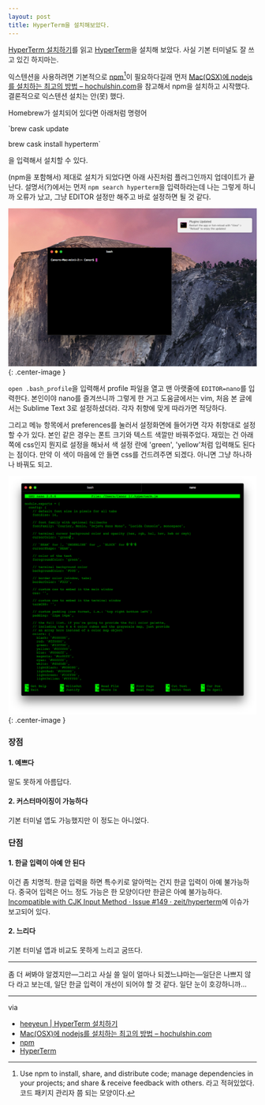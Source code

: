 ```yaml
---
layout: post
title: HyperTerm을 설치해보았다.
---
```




[HyperTerm 설치하기](http://yeun.github.io/2016/07/03/install-hyperterm.html)를 읽고 [HyperTerm](https://hyperterm.org)을 설치해 보았다. 사실 기본 터미널도 잘 쓰고 있긴 하지마는.

익스텐션을 사용하려면 기본적으로 [npm](https://www.npmjs.com)[^npm]이 필요하다길래 먼저 [Mac(OSX)에 nodejs를 설치하는 최고의 방법 – hochulshin.com](http://hochulshin.com/node-install-osx/)을 참고해서 npm을 설치하고 시작했다. 결론적으로 익스텐션 설치는 안(못) 했다.

[^npm]: Use npm to install, share, and distribute code; manage dependencies in your projects; and share & receive feedback with others. 라고 적혀있었다. 코드 패키지 관리자 쯤 되는 모양이다.



Homebrew가 설치되어 있다면 아래처럼 명령어

`brew cask update

brew cask install hyperterm`

을 입력해서 설치할 수 있다.



(npm을 포함해서) 제대로 설치가 되었다면 아래 사진처럼 플러그인까지 업데이트가 끝난다. 설명서(?)에서는 먼저 `npm search hyperterm`을 입력하라는데 나는 그렇게 하니까 오류가 났고, 그냥 EDITOR 설정만 해주고 바로 설정하면 될 것 같다.

![](/Resources/2016-08-03/hyperterm.png){: .center-image }

`open .bash_profile`을 입력해서 profile 파일을 열고 맨 아랫줄에 `EDITOR=nano`를 입력한다. 본인이야 nano를 즐겨쓰니까 그렇게 한 거고 도움글에서는 vim, 처음 본 글에서는 Sublime Text 3로 설정하셨더라. 각자 취향에 맞게 따라가면 적당하다.

그리고 메뉴 항목에서 preferences를 눌러서 설정화면에 들어가면 각자 취향대로 설정할 수가 있다. 본인 같은 경우는 폰트 크기와 텍스트 색깔만 바꿔주었다. 재밌는 건 아래쪽에 css인지 뭔지로 설정을 해놔서 색 설정 란에 'green', 'yellow'처럼 입력해도 된다는 점이다. 만약 이 색이 마음에 안 들면 css를 건드려주면 되겠다. 아니면 그냥 하나하나 바꿔도 되고.

![](/Resources/2016-08-03/preferences.png){: .center-image }



### 장점

#### 1. 예쁘다

말도 못하게 아름답다.

#### 2. 커스터마이징이 가능하다

기본 터미널 앱도 가능했지만 이 정도는 아니었다.



### 단점

#### 1. 한글 입력이 **아예** 안 된다

이건 좀 치명적. 한글 입력을 하면 특수키로 알아먹는 건지 한글 입력이 아예 불가능하다. 중국어 입력은 어느 정도 가능은 한 모양이다만 한글은 아예 불가능하다. [Incompatible with CJK Input Method · Issue #149 · zeit/hyperterm](https://github.com/zeit/hyperterm/issues/149)에 이슈가 보고되어 있다.

#### 2. 느리다

기본 터미널 앱과 비교도 못하게 느리고 굼뜨다.

------

좀 더 써봐야 알겠지만—그리고 사실 쓸 일이 얼마나 되겠느냐마는—일단은 나쁘지 않다 라고 보는데, 일단 한글 입력이 개선이 되어야 할 것 같다. 일단 눈이 호강하니까… 

------

via

- [heeyeun | HyperTerm 설치하기](http://yeun.github.io/2016/07/03/install-hyperterm.html)
- [Mac(OSX)에 nodejs를 설치하는 최고의 방법 – hochulshin.com](http://hochulshin.com/node-install-osx/)
- [npm](https://www.npmjs.com)
- [HyperTerm](https://hyperterm.org)


